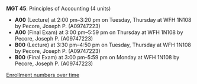 **MGT 45**: Principles of Accounting (4 units)

- **A00** (Lecture) at 2:00 pm–3:20 pm on Tuesday, Thursday at WFH 1N108 by Pecore, Joseph P. (A09747223)
- **A00** (Final Exam) at 3:00 pm–5:59 pm on Thursday at WFH 1N108 by Pecore, Joseph P. (A09747223)
- **B00** (Lecture) at 3:30 pm–4:50 pm on Tuesday, Thursday at WFH 1N108 by Pecore, Joseph P. (A09747223)
- **B00** (Final Exam) at 3:00 pm–5:59 pm on Monday at WFH 1N108 by Pecore, Joseph P. (A09747223)

[Enrollment numbers over time](./MGT45.tsv)
